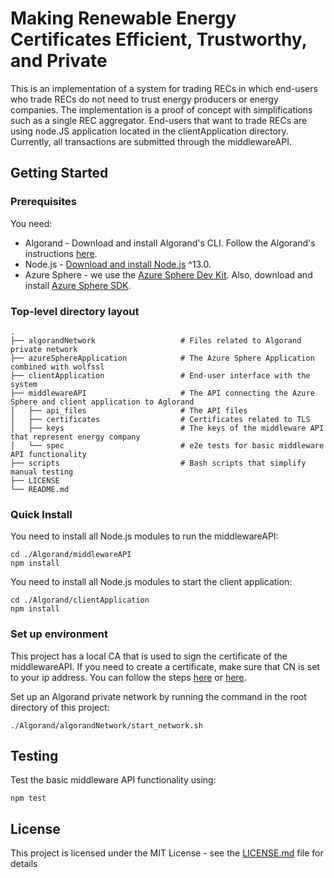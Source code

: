 # Making Renewable Energy Certificates Efficient, Trustworthy, and Private

This is an implementation of a system for trading RECs in which end-users who trade RECs do not need to trust 
energy producers or energy companies. The implementation is a proof of concept with simplifications such 
as a single REC aggregator. 
End-users that want to trade RECs are using node.JS application located in the clientApplication directory. 
Currently, all transactions are submitted through the middlewareAPI. 

## Getting Started

### Prerequisites

You need:
* Algorand - Download and install Algorand's CLI. Follow 
    the Algorand's instructions [here](https://developer.algorand.org/docs/build-apps/setup/#3-run-your-own-node).
* Node.js - [Download and install Node.js](https://nodejs.org/en/download/) ^13.0. 
* Azure Sphere - we use the [Azure Sphere Dev Kit](https://www.seeedstudio.com/Azure-Sphere-MT3620-Development-Kit-US-Version-p-3052.html).
Also, download and install [Azure Sphere SDK](https://docs.microsoft.com/en-us/azure-sphere/install/overview). 


### Top-level directory layout

    .
    ├── algorandNetwork                   # Files related to Algorand private network
    ├── azureSphereApplication            # The Azure Sphere Application combined with wolfssl
    ├── clientApplication                 # End-user interface with the system
    ├── middlewareAPI                     # The API connecting the Azure Sphere and client application to Aglorand
    │   ├── api_files                     # The API files
    │   ├── certificates                  # Certificates related to TLS
    │   ├── keys                          # The keys of the middleware API that represent energy company
    │   └── spec                          # e2e tests for basic middleware API functionality
    ├── scripts                           # Bash scripts that simplify manual testing
    ├── LICENSE
    └── README.md


### Quick Install

You need to install all Node.js modules to run the middlewareAPI:
```
cd ./Algorand/middlewareAPI
npm install
``` 

You need to install all Node.js modules to start the client application:
```
cd ./Algorand/clientApplication
npm install
``` 

### Set up environment

This project has a local CA that is used to sign the certificate of the middlewareAPI. 
If you need to create a certificate, make sure that CN is set to your ip address.
You can follow the steps [here](https://github.com/anders94/https-authorized-clients) or
[here](https://engineering.circle.com/https-authorized-certs-with-node-js-315e548354a2).

Set up an Algorand private network by running the command in the root directory of this project:
```
./Algorand/algorandNetwork/start_network.sh
```

## Testing
Test the basic middleware API functionality using:
```
npm test
```
## License

This project is licensed under the MIT License - see the [LICENSE.md](LICENSE.md) file for details

